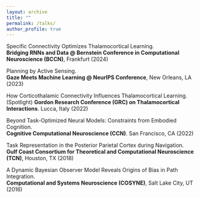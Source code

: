 ```yaml
---
layout: archive
title: ""
permalink: /talks/
author_profile: true
---
```


Specific Connectivity Optimizes Thalamocortical Learning.\
**Bridging RNNs and Data @ Bernstein Conference in Computational Neuroscience (BCCN)**, Frankfurt (2024)

Planning by Active Sensing.\
**Gaze Meets Machine Learning @ NeurIPS Conference**, New Orleans, LA  (2023)

How Corticothalamic Connectivity Influences Thalamocortical Learning.\
(Spotlight) **Gordon Research Conference (GRC) on Thalamocortical Interactions**. Lucca, Italy (2022)

Beyond Task-Optimized Neural Models: Constraints from Embodied Cognition.\
**Cognitive Computational Neuroscience (CCN)**. San Francisco, CA (2022)

Task Representation in the Posterior Parietal Cortex during Navigation.\
**Gulf Coast Consortium for Theoretical and Computational Neuroscience (TCN)**, Houston, TX (2018)

A Dynamic Bayesian Observer Model Reveals Origins of Bias in Path Integration.\
**Computational and Systems Neuroscience (COSYNE)**, Salt Lake City, UT (2016)
